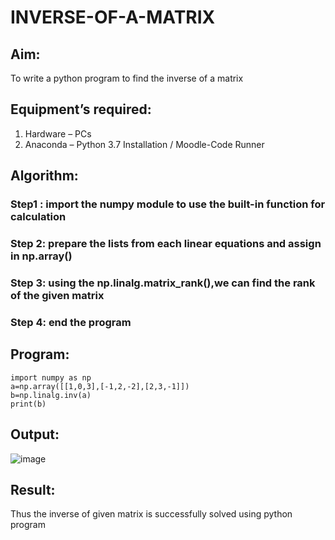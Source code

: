 # INVERSE-OF-A-MATRIX
## Aim:
To write a python program to find the inverse of a matrix
## Equipment’s required:
1. 	Hardware – PCs
2. 	Anaconda – Python 3.7 Installation / Moodle-Code Runner
## Algorithm:
### Step1 : import the numpy module to use the built-in function for calculation
### Step 2: prepare the lists from each linear equations and assign in np.array()
### Step 3: using the np.linalg.matrix_rank(),we can find the rank of the given matrix
### Step 4: end the program

## Program:
```
import numpy as np
a=np.array([[1,0,3],[-1,2,-2],[2,3,-1]])
b=np.linalg.inv(a)
print(b)
```
## Output:
![image](https://github.com/user-attachments/assets/213b7204-71a7-4f74-a6f7-cbab0814d722)

## Result:
Thus the inverse of given matrix is successfully solved using python program

